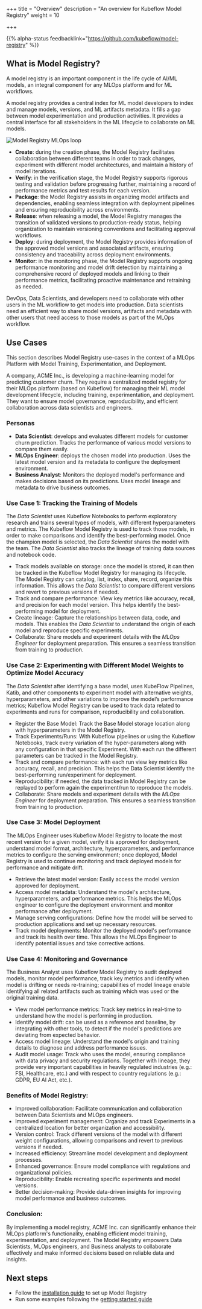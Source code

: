 +++
title = "Overview"
description = "An overview for Kubeflow Model Registry"
weight = 10
                    
+++

{{% alpha-status
  feedbacklink="https://github.com/kubeflow/model-registry" %}}

## What is Model Registry?

A model registry is an important component in the life cycle of AI/ML models, an integral component for any MLOps platform and for ML workflows.

A model registry provides a central index for ML model developers to index and manage models, versions, and ML artifacts metadata.
It fills a gap between model experimentation and production activities.
It provides a central interface for all stakeholders in the ML lifecycle to collaborate on ML models.

<img src="/docs/components/model-registry/images/MLloopinnerouter.png"
  alt="Model Registry MLOps loop"
  class="mt-3 mb-3">

- **Create**: during the creation phase, the Model Registry facilitates collaboration between different teams in order to track changes, experiment with different model architectures, and maintain a history of model iterations.
- **Verify**: in the verification stage, the Model Registry supports rigorous testing and validation before progressing further, maintaining a record of performance metrics and test results for each version.
- **Package**: the Model Registry assists in organizing model artifacts and dependencies, enabling seamless integration with deployment pipelines and ensuring reproducibility across environments.
- **Release**: when releasing a model, the Model Registry manages the transition of validated versions to production-ready status, helping organization to maintain versioning conventions and facilitating approval workflows.
- **Deploy**: during deployment, the Model Registry provides information of the approved model versions and associated artifacts, ensuring consistency and traceability across deployment environments.
- **Monitor**: in the monitoring phase, the Model Registry supports ongoing performance monitoring and model drift detection by maintaining a comprehensive record of deployed models and linking to their performance metrics, facilitating proactive maintenance and retraining as needed.

DevOps, Data Scientists, and developers need to collaborate with other users in the ML workflow to get models into production.
Data scientists need an efficient way to share model versions, artifacts and metadata with other users that need access to those models as part of the MLOps workflow.

## Use Cases

This section describes Model Registry use-cases in the context of a MLOps Platform with Model Training, Experimentation, and Deployment.

A company, ACME Inc., is developing a machine-learning model for predicting customer churn. They require a centralized model registry for their MLOps platform (based on Kubeflow) for managing their ML model development lifecycle, including training, experimentation, and deployment. They want to ensure model governance, reproducibility, and efficient collaboration across data scientists and engineers.

### Personas

* **Data Scientist**: develops and evaluates different models for customer churn prediction. Tracks the performance of various model versions to compare them easily.
* **MLOps Engineer**: deploys the chosen model into production. Uses the latest model version and its metadata to configure the deployment environment.
* **Business Analyst**: Monitors the deployed model's performance and makes decisions based on its predictions. Uses model lineage and metadata to drive business outcomes.

### Use Case 1: Tracking the Training of Models

The _Data Scientist_ uses Kubeflow Notebooks to perform exploratory research and trains several types of models, with different hyperparameters and metrics. The Kubeflow Model Registry is used to track those models, in order to make comparisons and identify the best-performing model. Once the champion model is selected, the _Data Scientist_ shares the model with the team. The _Data Scientist_ also tracks the lineage of training data sources and notebook code.

* Track models available on storage: once the model is stored, it can then be tracked in the Kubeflow Model Registry for managing its lifecycle. The Model Registry can catalog, list, index, share, record, organize this information. This allows the _Data Scientist_ to compare different versions and revert to previous versions if needed.
* Track and compare performance: View key metrics like accuracy, recall, and precision for each model version. This helps identify the best-performing model for deployment.
* Create lineage: Capture the relationships between data, code, and models. This enables the _Data Scientist_ to understand the origin of each model and reproduce specific experiments.
* Collaborate: Share models and experiment details with the _MLOps Engineer_ for deployment preparation. This ensures a seamless transition from training to production.

### Use Case 2: Experimenting with Different Model Weights to Optimize Model Accuracy

The _Data Scientist_ after identifying a base model, uses KubeFlow Pipelines, Katib, and other components to experiment model with alternative weights, hyperparameters, and other variations to improve the model’s performance metrics; Kubeflow Model Registry can be used to track data related to experiments and runs for comparison, reproducibility and collaboration.

* Register the Base Model: Track the Base Model storage location along with hyperparameters in the Model Registry. 
* Track Experiments/Runs: With Kubeflow pipelines or using the Kubeflow Notebooks, track every variation of the hyper-parameters along with any configuration in that specific Experiment. With each run the different parameters can be tracked in the Model Registry.
* Track and compare performance: with each run view key metrics like accuracy, recall, and precision. This helps the Data Scientist identify the best-performing run/experiment for deployment.
* Reproducibility: if needed, the data tracked in Model Registry can be replayed to perform again the experiment/run to reproduce the models.
* Collaborate: Share models and experiment details with the _MLOps Engineer_ for deployment preparation. This ensures a seamless transition from training to production.

### Use Case 3: Model Deployment

The MLOps Engineer uses Kubeflow Model Registry to locate the most recent version for a given model, verify it is approved for deployment, understand model format, architecture, hyperparameters, and performance metrics to configure the serving environment; once deployed, Model Registry is used to continue monitoring and track deployed models for performance and mitigate drift.

* Retrieve the latest model version: Easily access the model version approved for deployment.
* Access model metadata: Understand the model's architecture, hyperparameters, and performance metrics. This helps the MLOps engineer to configure the deployment environment and monitor performance after deployment.
* Manage serving configurations: Define how the model will be served to production applications and set up necessary resources.
* Track model deployments: Monitor the deployed model's performance and track its health over time. This allows the MLOps Engineer to identify potential issues and take corrective actions.

### Use Case 4: Monitoring and Governance

The Business Analyst uses Kubeflow Model Registry to audit deployed models, monitor model performance, track key metrics and identify when model is drifting or needs re-training; capabilities of model lineage enable identifying all related artifacts such as training which was used or the original training data.

* View model performance metrics: Track key metrics in real-time to understand how the model is performing in production.
* Identify model drift: can be used as a reference and baseline, by integrating with other tools, to detect if the model's predictions are deviating from expected behavior.
* Access model lineage: Understand the model's origin and training details to diagnose and address performance issues.
* Audit model usage: Track who uses the model, ensuring compliance with data privacy and security regulations. Together with lineage, they provide very important capabilities in heavily regulated industries (e.g.: FSI, Healthcare, etc.) and with respect to country regulations (e.g.: GDPR, EU AI Act, etc.).

### Benefits of Model Registry:

* Improved collaboration: Facilitate communication and collaboration between Data Scientists and MLOps engineers.
* Improved experiment management: Organize and track Experiments in a centralized location for better organization and accessibility.
* Version control: Track different versions of the model with different weight configurations, allowing comparisons and revert to previous versions if needed.
* Increased efficiency: Streamline model development and deployment processes.
* Enhanced governance: Ensure model compliance with regulations and organizational policies.
* Reproducibility: Enable recreating specific experiments and model versions.
* Better decision-making: Provide data-driven insights for improving model performance and business outcomes.

### Conclusion:

By implementing a model registry, ACME Inc. can significantly enhance their MLOps platform's functionality, enabling efficient model training, experimentation, and deployment. The Model Registry empowers Data Scientists, MLOps engineers, and Business analysts to collaborate effectively and make informed decisions based on reliable data and insights.

## Next steps

- Follow the [installation guide](/docs/components/model-registry/installation/) to set up Model Registry
- Run some examples following the [getting started guide](/docs/components/model-registry/getting-started/)
